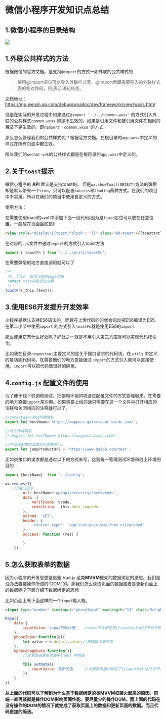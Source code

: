 # 微信小程序开发知识点总结


## 1.微信小程序的目录结构

![](http://7xs2tr.com1.z0.glb.clouddn.com/2017-02-17-035147.jpg?imageslim&watermark/2/text/aHR0cHM6Ly9naXRodWIuY29tL3poaXFpYW5nMjE=/font/5b6u6L2v6ZuF6buR/fontsize/600/fill/I0ZBMEMwQw==/dissolve/100/gravity/SouthEast/dx/10/dy/10)

## 1.外联公共样式的方法

根据微信的官方文档，是支持`@import`的方式一如外联的公共样式的


>使用@import语句可以导入外联样式表，@import后跟需要导入的外联样式表的相对路径，用;表示语句结束。

文档地址：https://mp.weixin.qq.com/debug/wxadoc/dev/framework/view/wxss.html

但是在实际的开发过程中如果通过`@import '../../common.wxss'`  的方式引入外联的公共样式`common.wxss` 却是不生效的。如果是引用文件和被引用文件在相同的目录下是生效的。即`@import 'common.wxss'`的方式

那么怎么管理我们的公共样式呢？根据官方文档。在根目录的`app.wxss`中定义的样式在所有页面中都生效。

所以我们的`wechat-sdk`的公共样式都是在根目录的`app.wxss`中定义的。


## 2.关于`toast`提示

微信小程序的 **API** 默认是支持toast的。 但是`wx.showToast(OBJECT)`方法的弹层却是默认带有一个`icon`。只可以配置`success`和`loading`两种方式。在我们的项目中不实用。所以在我们的项目中使用自定义的方式。

使用方法：

在需要使用toast的`wxml`中添加下面一段代码(因为是`fixed`定位可以放在任意位置，一般放在页面最底部):

```html
<view style="display:{{toast?'block':''}}" class="bd-toast">{{toasttxt}}</view>
```

在对应的`.js`文件中通过`import`的方式引入toast方法

```javascript
import { toastFn } from '../../utils/toastFn';
```

在需要弹层的地方直接调用就可以了

```javascript
/**
 *@ _this  指向当前的page对象
 *@text toas中显示的文案
 */
toastFn(_this,[text]);
```


## 3.使用ES6开发提升开发效率

小程序是默认支持ES6语法的，而且在上传代码的时候会自动把ES6编译为ES5。
在第二小节中使用`import` 的方式引入`toastFn`就是使用ES6的`import`


那么使用它有什么好处呢？好处之一就是不用引入第三方库就可以实现代码模块化。

比如我在目录`requestapi`主要定义的是关于接口请求的代码块。在 `utils` 中定义的是功能代码块。在需要他们的地方直接通过 `import`的方式引入就可以直接使用。`import`可以把代码做很好的隔离。



## 4.`config.js` 配置文件的使用

为了便于线下联调和测试。把依赖环境的项通过配置文件的方式管理起来。在需要的地方直接`import`来引用。如果需要上线的话只需要在这一个文件中打开相应的注释和关闭相应的注释就可以了。

```javascript
//qatestaaac测试环境域名
export let hostName='https://wappass.qatestaaac.baidu.com/';

//线上环境域名
// export let hostName='https://wappass.baidu.com/';

//产品线配置验证成功后跳转的url
export let jumpProductUrl = 'https://www.baidu.com/test';

```


比如说接口的请求都是通过以下的方式来写，达到统一管理测试环境和线上环境的目的：

```javascript
import {hostName}  from '../config';

wx.request({
    //接口请求
        url: hostName+'wp/api/security/checkvcode',
        data: {
            verifycode: vcode,
            codestring: _this.data.imgcode
        },
        method: 'GET',
        header: {
            'content-type': 'application/x-www-form-urlencoded'
        },
        success: function (res) {

        }
    })

```


## 5.怎么获取表单的数据
因为小程序的开发思想是借鉴 Vue.js  这类**MVVM**框架的数据绑定的思想。我们是没办法直接操作所谓的“DOM”的。那我们怎么获取页面的数据或者是更新页面上的数据呢？下面介绍下数据绑定的思想

比如页面上有下面这样的一个`input`输入框。

```html
<input type="number" bindinput="phoneInput" maxlength="13" class="bd-phonenum" placeholder="请输入手机号（无需注册）" value="{{inputValue}}" />
```


```javascript
Page({
    data:{
        inputValue:'input的默认值'   //wxml中会把使用{{inputValue}}的地方的值和这里绑定起来
    },
    phoneInput:function(e){
        let value = e.detail.value;//获取输入框的值
    },
    updatePageData:function(){
        //这里是去更新页面中input 中的值

        this.setData({
            inputValue:'更新的值'    //会更新页面中绑定了{{inputValue}}的节点
        })
    }
})

```


**从上面的代码可以了解到为什么基于数据绑定的类MVVM框架火起来的原因。前端一直再谈就是操作DOM影响页面性能。要尽量少的操作DOM。而上面的代码在没有操作的DOM的情况下就完成了获取页面上的数据和更新页面的数据。而且代码更加的简洁。**
